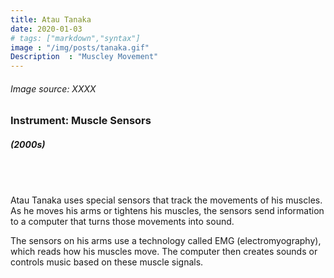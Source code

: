 ```yaml
---
title: Atau Tanaka
date: 2020-01-03
# tags: ["markdown","syntax"]
image : "/img/posts/tanaka.gif"
Description  : "Muscley Movement"
---
```


###### *Image source: XXXX*

### Instrument: **Muscle Sensors**

##### (2000s)

## &nbsp;

Atau Tanaka uses special sensors that track the movements of his muscles. As he moves his arms or tightens his muscles, the sensors send information to a computer that turns those movements into sound.

The sensors on his arms use a technology called EMG (electromyography), which reads how his muscles move. The computer then creates sounds or controls music based on these muscle signals.